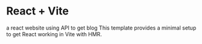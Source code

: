 # React + Vite
a react website using API to get blog
This template provides a minimal setup to get React working in Vite with HMR.
